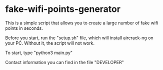 # fake-wifi-points-generator
This is a simple script that allows you to create a large number of fake wifi points in seconds.

Before you start, run the "setup.sh" file, which will install aircrack-ng on your PC. Without it, the script will not work.

To start, type "python3 main.py"

Contact information you can find in the file "DEVELOPER"

